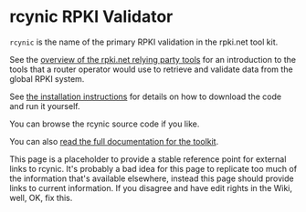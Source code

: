 # rcynic RPKI Validator

`rcynic` is the name of the primary RPKI validation in the rpki.net tool kit.

See the [overview of the rpki.net relying party tools][1] for an introduction
to the tools that a router operator would use to retrieve and validate data
from the global RPKI system.

See [the installation instructions][2] for details on how to download the code
and run it yourself.

You can browse the rcynic source code if you like.

You can also [read the full documentation for the toolkit][3].

This page is a placeholder to provide a stable reference point for external
links to rcynic. It's probably a bad idea for this page to replicate too much
of the information that's available elsewhere, instead this page should
provide links to current information. If you disagree and have edit rights in
the Wiki, well, OK, fix this.

   [1]: #_.wiki.doc.RPKI.RP

   [2]: #_.wiki.doc.RPKI.Installation

   [3]: #_.wiki.doc.RPKI

